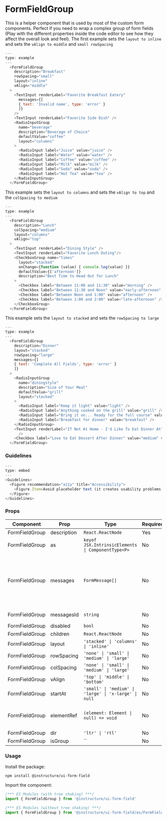 # FormFieldGroup


This is a helper component that is used by most of the custom form
components. Perfect if you need to wrap a complex group of form fields
(Play with the different properties inside the code editor
to see how they affect the overall look and feel). The first example
sets the `layout to inline` and sets the `vAlign to middle` and `small rowSpacing`

```js
---
type: example
---
  <FormFieldGroup
    description="Breakfast"
    rowSpacing="small"
    layout="inline"
    vAlign="middle"
  >
    <TextInput renderLabel="Favorite Breakfast Eatery"
      messages={[
      { text: 'Invalid name', type: 'error' }
      ]}
    />
    <TextInput renderLabel="Favorite Side Dish" />
    <RadioInputGroup
      name="beverage"
      description="Beverage of Choice"
      defaultValue="coffee"
      layout="columns"
    >
      <RadioInput label="Juice" value="juice" />
      <RadioInput label="Water" value="water" />
      <RadioInput label="Coffee" value="coffee" />
      <RadioInput label="Milk" value="milk" />
      <RadioInput label="Soda" value="soda" />
      <RadioInput label="Hot Tea" value="tea" />
    </RadioInputGroup>
  </FormFieldGroup>
```

This example sets the `layout to columns` and sets the `vAlign to top`
and the `colSpacing to medium`

```js
---
type: example
---
  <FormFieldGroup
    description="Lunch"
    colSpacing="medium"
    layout="columns"
    vAlign="top"
  >
    <TextInput renderLabel="Dining Style" />
    <TextInput renderLabel="Favorite Lunch Outing"/>
    <CheckboxGroup name="times"
      layout="stacked"
      onChange={function (value) { console.log(value) }}
      defaultValue={['afternoon']}
      description="Best Time to Head Out for Lunch"
    >
      <Checkbox label="Between 11:00 and 11:30" value="morning" />
      <Checkbox label="Between 11:30 and Noon" value="early-afternoon" />
      <Checkbox label="Between Noon and 1:00" value="afternoon" />
      <Checkbox label="Between 1:00 and 2:00" value="late-afternoon" />
    </CheckboxGroup>
  </FormFieldGroup>
```

This example sets the `layout to stacked` and sets the `rowSpacing to large`

```js
---
type: example
---
  <FormFieldGroup
    description="Dinner"
    layout="stacked"
    rowSpacing="large"
    messages={[
    { text: 'Complete All Fields', type: 'error' }
    ]}
  >
    <RadioInputGroup
      name="diningstyle"
      description="Size of Your Meal"
      defaultValue="grill"
      layout="stacked"
    >
      <RadioInput label="Keep it light" value="light" />
      <RadioInput label="Anything cooked on the grill" value="grill" />
      <RadioInput label="Bring it on... Ready for the full course" value="full-course" />
      <RadioInput label="Breakfast for dinner" value="breakfast" />
    </RadioInputGroup>
    <TextInput renderLabel="If Not At Home - I'd Like To Eat Dinner At"
      />
    <Checkbox label="Love to Eat Dessert After Dinner" value="medium" variant="toggle" />
  </FormFieldGroup>
```

### Guidelines

```js
---
type: embed
---
<Guidelines>
  <Figure recommendation="a11y" title="Accessibility">
    <Figure.Item>Avoid placeholder text (it creates usability problems by increasing cognitive load, low contrast, lack of screen reader compatibility, etc.)</Figure.Item>
  </Figure>
</Guidelines>
```


### Props

| Component | Prop | Type | Required | Default | Description |
|-----------|------|------|----------|---------|-------------|
| FormFieldGroup | description | `React.ReactNode` | Yes | - |  |
| FormFieldGroup | as | `keyof JSX.IntrinsicElements \| ComponentType<P>` | No | `'fieldset'` | the element type to render as |
| FormFieldGroup | messages | `FormMessage[]` | No | - | Array of objects with shape: `{ text: React.ReactNode, type: One of: ['newError', 'error', 'hint', 'success', 'screenreader-only'] }` |
| FormFieldGroup | messagesId | `string` | No | - | id for the form field messages |
| FormFieldGroup | disabled | `bool` | No | `false` |  |
| FormFieldGroup | children | `React.ReactNode` | No | - |  |
| FormFieldGroup | layout | `'stacked' \| 'columns' \| 'inline'` | No | - |  |
| FormFieldGroup | rowSpacing | `'none' \| 'small' \| 'medium' \| 'large'` | No | `'medium'` |  |
| FormFieldGroup | colSpacing | `'none' \| 'small' \| 'medium' \| 'large'` | No | `'small'` |  |
| FormFieldGroup | vAlign | `'top' \| 'middle' \| 'bottom'` | No | `'middle'` |  |
| FormFieldGroup | startAt | `'small' \| 'medium' \| 'large' \| 'x-large' \| null` | No | - |  |
| FormFieldGroup | elementRef | `(element: Element \| null) => void` | No | - | provides a reference to the underlying html root element |
| FormFieldGroup | dir | `'ltr' \| 'rtl'` | No | - |  |
| FormFieldGroup | isGroup | `` | No | `true` |  |

### Usage

Install the package:

```shell
npm install @instructure/ui-form-field
```

Import the component:

```javascript
/*** ES Modules (with tree shaking) ***/
import { FormFieldGroup } from '@instructure/ui-form-field'

/*** ES Modules (without tree shaking) ***/
import { FormFieldGroup } from '@instructure/ui-form-field/es/FormFieldGroup/index'
```

